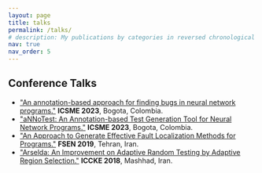 ```yaml
---
layout: page
title: talks
permalink: /talks/
# description: My publications by categories in reversed chronological order.
nav: true
nav_order: 5
---
```


## Conference Talks

* ["An annotation-based approach for finding bugs in neural network programs."](https://conf.researchr.org/details/icsme-2023/icsme-2023-journal-first-track/3/An-annotation-based-approach-for-finding-bugs-in-neural-network-programs) **ICSME 2023**, Bogota, Colombia.
* ["aNNoTest: An Annotation-based Test Generation Tool for Neural Network Programs."](https://conf.researchr.org/details/icsme-2023/icsme-2023-tool-demo-track/5/aNNoTest-An-Annotation-based-Test-Generation-Tool-for-Neural-Network-Programs) **ICSME 2023**, Bogota, Colombia.
* ["An Approach to Generate Effective Fault Localization Methods for Programs."](https://fsen.ir/2019/AcceptedPapers.aspx) **FSEN 2019**, Tehran, Iran.
* ["Arselda: An Improvement on Adaptive Random Testing by Adaptive Region Selection."](https://iccke2018.um.ac.ir/index3651.html?module=htmlpages&func=display&pid=144) **ICCKE 2018**, Mashhad, Iran.
